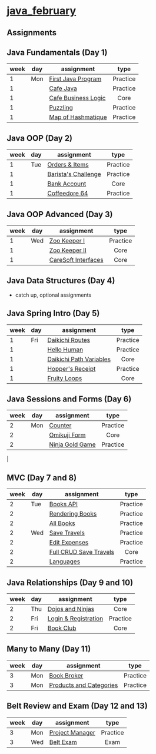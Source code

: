 # [java_february](https://www.tylermaxwell.co/java_february/)

## Assignments

## Java Fundamentals (Day 1)


| week | day |  assignment                                       | type     |
|------|-----|---------------------------------------------------|:--------:|
| 1    | Mon | [First Java Program](FirstJavaProgram)            | Practice |
| 1    |     | [Cafe Java](CafeJava)                             | Practice |
| 1    |     | [Cafe Business Logic](CafeBusinessLogic)          | Core     |
| 1    |     | [Puzzling](Puzzling)                              | Practice |
| 1    |     | [Map of Hashmatique](MapOfHashmatique)	         | Practice |


## Java OOP (Day 2)

| week | day |  assignment                                       | type     |
|------|-----|---------------------------------------------------|:--------:|
| 1    | Tue | [Orders & Items](OrdersAndItems)	                 | Practice |
| 1    |     | [Barista's Challenge](BaristasChallenge)	         | Practice |
| 1    |     | [Bank Account](BankAccount)	                     |     Core |
| 1    |     | [Coffeedore 64](Coffeedore64)	                 | Practice |


## Java OOP Advanced (Day 3)

| week | day |  assignment                                       | type     |
|------|-----|---------------------------------------------------|:--------:|
| 1    | Wed | [Zoo Keeper I](ZooKeeperI)	                     | Practice |
| 1    |     | [Zoo Keeper II](ZooKeeperII)	                     |     Core |
| 1    |     | [CareSoft Interfaces](CareSoftInterfaces)	     |     Core |


## Java Data Structures (Day 4)
- catch up, optional assignments


## Java Spring Intro (Day 5)

| week | day |  assignment                                       | type     |
|------|-----|---------------------------------------------------|:--------:|
| 1    | Fri | [Daikichi Routes](DaikichiRoutes)	             | Practice |
| 1    |     | [Hello Human](HelloHuman)	                     | Practice |
| 1    |     | [Daikichi Path Variables](DaikichiPathVariables)	 |     Core |
| 1    |     | [Hopper's Receipt](HoppersReceipt)	             | Practice |
| 1    |     | [Fruity Loops](FruityLoops)	                     |     Core |


## Java Sessions and Forms (Day 6)

| week | day |  assignment                                       | type     |
|------|-----|---------------------------------------------------|:--------:|
| 2    | Mon | [Counter](Counter)	                             | Practice |
| 2    |     | [Omikuji Form](OmikujiForm)                       |     Core |
| 2    |     | [Ninja Gold Game](NinjaGoldGame)	                 | Practice |
|


## MVC (Day 7 and 8)

| week | day |  assignment                                       | type     |
|------|-----|---------------------------------------------------|:--------:|
| 2    | Tue | [Books API](BooksApi)	                         | Practice |
| 2    |     | [Rendering Books](RenderingBooks)	             | Practice |
| 2    |     | [All Books](AllBooks)	                         | Practice |
| 2    | Wed | [Save Travels](SaveTravels)	                     | Practice |
| 2    |     | [Edit Expenses](EditExpenses)	                 | Practice |
| 2    |     | [Full CRUD Save Travels](FullCrudSaveTravels)	 | Core     |
| 2    |     | [Languages](Languages)	                         | Practice |

## Java Relationships (Day 9 and 10)

| week | day |  assignment                                       | type     |
|------|-----|---------------------------------------------------|:--------:|
| 2    | Thu | [Dojos and Ninjas](DojosAndNinjas)                | Core     |
| 2    | Fri | [Login & Registration](LoginRegistration)         | Practice |
| 2    | Fri | [Book Club](BookClub)	                         |     Core |



## Many to Many (Day 11)

| week | day |  assignment                                       | type     |
|------|-----|---------------------------------------------------|:--------:|
| 3    | Mon | [Book Broker](BookBroker)	                     | Practice |
| 3    | Mon | [Products and Categories](ProductsAndCategories)	 | Practice |


## Belt Review and Exam (Day 12 and 13)

| week | day |  assignment                                       | type     |
|------|-----|---------------------------------------------------|:--------:|
| 3    | Mon | [Project Manager](ProjectManager)	             | Practice |
| 3    | Wed | [Belt Exam](BeltExam)                             |     Exam |
